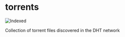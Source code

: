 torrents 
========
![Indexed](https://img.shields.io/badge/indexed-157022-blue)

Collection of torrent files discovered in the DHT network
